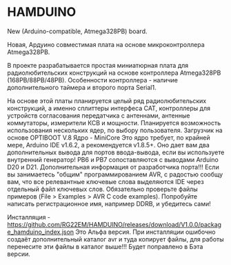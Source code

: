 # HAMDUINO
New (Arduino-compatible, Atmega328PB) board.

Новая, Ардуино совместимая плата на основе микроконтроллера Atmega328PB.


В проекте разрабатывается простая миниатюрная плата для радиолюбительских конструкций
на основе контроллера Atmega328PB (168PB/88PB/48PB). Особенности контроллера - наличие
дополнительного таймера и второго порта Serial1.

На основе этой платы планируется целый ряд радиолюбительских конструкций, а именно сплиттеры
интерфеса CAT, контроллеры для устройств согласования передатчика с антеннами, антенные
коммутаторы, измерители КСВ и мощности.
Планируется возможность использования нескольких ядер, по выбору пользователя.
Загрузчик на основе OPTIBOOT V.8 Ядро - MiniCore
Это ядро требует, по крайней мере, Arduino IDE v1.6.2, а рекомендуется v1.8.5+.
Оно дает вам два дополнительных вывода для портов ввода-вывода, если вы используете внутренний генератор! 
PB6 и PB7 сопоставляются с выводами Arduino D20 и D21.
Дополнительная информация от разработчика порта!!!
Если вы занимаетесь "общим" программированием AVR, с радостью сообщу вам, что все релевантные ключевые слова
выделяются IDE через отдельный файл ключевых слов. 
Обязательно проверьте файлы примеров (File > Examples > AVR C code examples). 
Попробуйте написать регистрационное имя, например DDRB, и убедитесь сами!

Инсталляция - https://github.com/RG22EM/HAMDUINO/releases/download/V1.0.0/package_hamduino_index.json
Это Альфа версия. При инсталляции ошибочно создаёт дополнительный каталог avr и туда копирует файлы,
для работы перенесите эти файлы в каталог выше!!!
Будет поправлено в Бэта версии.
